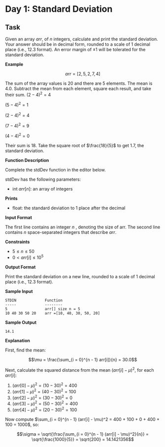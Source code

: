 # Day 1: Standard Deviation

## Task

Given an array $arr$, of $n$ integers, calculate and print the standard deviation. Your answer should be in decimal form, rounded to a scale of $1$ decimal place (i.e., $12.3$ format). An error margin of $\pm 1$ will be tolerated for the standard deviation.

**Example**

```math
arr = [2, 5, 2, 7, 4]
```

The sum of the array values is $20$ and there are $5$ elements. The mean is $4.0$.
Subtract the mean from each element, square each result, and take their sum.
$(2 - 4)^2 = 4$

$(5 - 4)^2 = 1$

$(2 - 4)^2 = 4$

$(7 - 4)^2 = 9$

$(4 - 4)^2 = 0$

Their sum is 18. Take the square root of $\frac{18}{5}$ to get $1.7$, the standard deviation.

**Function Description**

Complete the stdDev function in the editor below.

stdDev has the following parameters:
- int $arr[n]$: an array of integers

**Prints**

- float: the standard deviation to 1 place after the decimal

**Input Format**

The first line contains an integer $n$ , denoting the size of arr.
The second line contains $n$ space-separated integers that describe $arr$.

**Constraints**

- $5 \le n \le 50$
- $0 < arr[i] \le 10^5$

**Output Format**

Print the standard deviation on a new line, rounded to a scale of $1$ decimal place (i.e., $12.3$ format).

**Sample Input**
```
STDIN             Function
-----             --------
5                 arr[] size n = 5
10 40 30 50 20    arr =[10, 40, 30, 50, 20]
```

**Sample Output**

```
14.1
```

**Explanation**

First, find the mean:

```math
\mu = \frac{\sum_{i = 0}^{n - 1} arr[i]}{n} = 30.0
```

Next, calculate the squared distance from the mean $(arr[i] - \mu)^2$, for each $arr[i]$:

1. $(arr[0] - \mu)^2 = (10 - 30)^2 = 400$
2. $(arr[1] - \mu)^2 = (40 - 30)^2 = 100$
3. $(arr[2] - \mu)^2 = (30 - 30)^2 = 0$
4. $(arr[3] - \mu)^2 = (50 - 30)^2 = 400$
5. $(arr[4] - \mu)^2 = (20 - 30)^2 = 100$

Now compute $\sum_{i = 0}^{n - 1} (arr[i] - \mu)^2 = 400 + 100 + 0 + 400 + 100 = 1000$, so:

```math
\sigma = \sqrt{\frac{\sum_{i = 0}^{n - 1} (arr[i] - \mu)^2}{n}} = \sqrt{\frac{1000}{5}} = \sqrt{200} = 14.1421356
```
